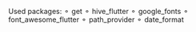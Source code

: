 Used packages:
⚬ get
⚬ hive_flutter
⚬ google_fonts
⚬ font_awesome_flutter
⚬ path_provider
⚬ date_format
